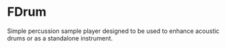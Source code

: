 # FDrum
 Simple percussion sample player designed to be used to enhance acoustic drums or as a standalone instrument.
